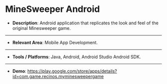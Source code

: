 # MineSweeper Android

- **Description**: Android application that replicates the look and feel of the original Minesweeper game.
___
- **Relevant Area**: Mobile App Development.
___
- **Tools / Platforms**: Java, Android, Android Studio Android SDK.
___
- **Demo**:  https://play.google.com/store/apps/details?id=com.game.recinos.myminesweepergame
